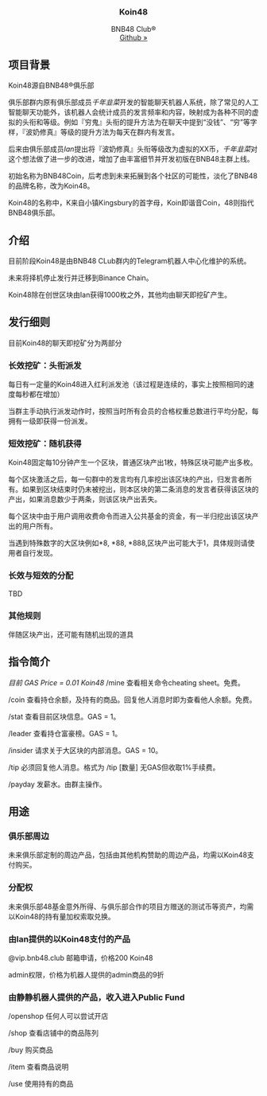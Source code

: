 <p>
  <h3 align="center">Koin48</h3>
  <p align="center">
    BNB48 Club&reg;
  <br />
  <a href='https://github.com/BNB48Club/koin48'>Github »</a>
  </p>
</p>

## 项目背景
Koin48源自BNB48&reg;俱乐部

俱乐部群内原有俱乐部成员*千年韭菜*开发的智能聊天机器人系统，除了常见的人工智能聊天功能外，该机器人会统计成员的发言频率和内容，映射成为各种不同的虚拟的头衔和等级。例如『穷鬼』头衔的提升方法为在聊天中提到“没钱”、“穷”等字样，『波奶修真』等级的提升方法为每天在群内有发言。

后来由俱乐部成员*Ian*提出将『波奶修真』头衔等级改为虚拟的XX币，*千年韭菜*对这个想法做了进一步的改进，增加了由丰富细节并开发初版在BNB48主群上线。

初始名称为BNB48Coin，后考虑到未来拓展到各个社区的可能性，淡化了BNB48的品牌名称，改为Koin48。

Koin48的名称中，K来自小镇Kingsbury的首字母，Koin即谐音Coin，48则指代BNB48俱乐部。

## 介绍
目前阶段Koin48是由BNB48 CLub群内的Telegram机器人中心化维护的系统。

未来将择机停止发行并迁移到Binance Chain。

Koin48除在创世区块由Ian获得1000枚之外，其他均由聊天即挖矿产生。

## 发行细则
目前Koin48的聊天即挖矿分为两部分

### 长效挖矿：头衔派发

每日有一定量的Koin48进入红利派发池（该过程是连续的，事实上按照相同的速度每秒都在增加）

当群主手动执行派发动作时，按照当时所有会员的合格权重总数进行平均分配，每拥有一级即获得一份派发。


### 短效挖矿：随机获得
Koin48固定每10分钟产生一个区块，普通区块产出1枚，特殊区块可能产出多枚。

每个区块激活之后，每一句群中的发言均有几率挖出该区块的产出，归发言者所有。如果到区块结束时仍未被挖出，则本区块的第二条消息的发言者获得该区块的产出，如果消息数少于两条，则该区块产出丢失。

每个区块中由于用户调用收费命令而进入公共基金的资金，有一半归挖出该区块产出的用户所有。

当遇到特殊数字的大区块例如*8, *88, *888,区块产出可能大于1，具体规则请使用者自行发现。

### 长效与短效的分配
TBD

### 其他规则
伴随区块产出，还可能有随机出现的道具

## 指令简介
*目前 GAS Price = 0.01 Koin48*
/mine     查看相关命令cheating sheet。免费。

/coin     查看持仓余额，及持有的商品。回复他人消息时即为查看他人余额。免费。

/stat     查看目前区块信息。GAS = 1。

/leader   查看持仓富豪榜。GAS = 1。

/insider  请求关于大区块的内部消息。GAS = 10。

/tip      必须回复他人消息。格式为 /tip [数量] 无GAS但收取1%手续费。

/payday   发薪水。由群主操作。

## 用途
### 俱乐部周边
未来俱乐部定制的周边产品，包括由其他机构赞助的周边产品，均需以Koin48支付购买。

### 分配权
未来俱乐部48基金意外所得、与俱乐部合作的项目方赠送的测试币等资产，均需以Koin48的持有量加权索取兑换。

### 由Ian提供的以Koin48支付的产品
@vip.bnb48.club 邮箱申请，价格200 Koin48

admin权限，价格为机器人提供的admin商品的9折

### 由静静机器人提供的产品，收入进入Public Fund
/openshop 任何人可以尝试开店

/shop 查看店铺中的商品陈列

/buy 购买商品

/item 查看商品说明

/use 使用持有的商品

